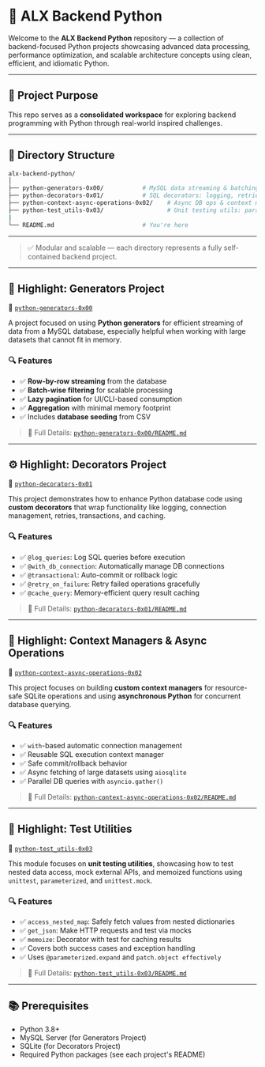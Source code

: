 # 🧠 ALX Backend Python

Welcome to the **ALX Backend Python** repository — a collection of backend-focused Python projects showcasing advanced data processing, performance optimization, and scalable architecture concepts using clean, efficient, and idiomatic Python.

---

## 🚀 Project Purpose

This repo serves as a **consolidated workspace** for exploring backend programming with Python through real-world inspired challenges.

---

## 📁 Directory Structure

```bash
alx-backend-python/
│
├── python-generators-0x00/           # MySQL data streaming & batching with generators
├── python-decorators-0x01/           # SQL decorators: logging, retries, caching, and connection handling
├── python-context-async-operations-0x02/    # Async DB ops & context managers (SQLite + aiosqlite)
├── python-test_utils-0x03/                  # Unit testing utils: parameterized, mocking, memoization
|
└── README.md                         # You're here
```
---
> ✅ Modular and scalable — each directory represents a fully self-contained backend project.

---

## 🐍 Highlight: Generators Project

📁 [`python-generators-0x00`](./python-generators-0x00)

A project focused on using **Python generators** for efficient streaming of data from a MySQL database, especially helpful when working with large datasets that cannot fit in memory.

### 🔍 Features
- ✅ **Row-by-row streaming** from the database
- ✅ **Batch-wise filtering** for scalable processing
- ✅ **Lazy pagination** for UI/CLI-based consumption
- ✅ **Aggregation** with minimal memory footprint
- ✅ Includes **database seeding** from CSV

> 📘 Full Details: [`python-generators-0x00/README.md`](./python-generators-0x00/README.md)

---

## ⚙️ Highlight: Decorators Project

📁 [`python-decorators-0x01`](./python-decorators-0x01)

This project demonstrates how to enhance Python database code using **custom decorators** that wrap functionality like logging, connection management, retries, transactions, and caching.

### 🔍 Features
- ✅ `@log_queries`: Log SQL queries before execution
- ✅ `@with_db_connection`: Automatically manage DB connections
- ✅ `@transactional`: Auto-commit or rollback logic
- ✅ `@retry_on_failure`: Retry failed operations gracefully
- ✅ `@cache_query`: Memory-efficient query result caching

> 📘 Full Details: [`python-decorators-0x01/README.md`](./python-decorators-0x01/README.md)

---

## 🔁 Highlight: Context Managers & Async Operations

📁 [`python-context-async-operations-0x02`](./python-context-async-operations-0x02)

This project focuses on building **custom context managers** for resource-safe SQLite operations and using **asynchronous Python** for concurrent database querying.

### 🔍 Features
- ✅ `with`-based automatic connection management
- ✅ Reusable SQL execution context manager
- ✅ Safe commit/rollback behavior
- ✅ Async fetching of large datasets using `aiosqlite`
- ✅ Parallel DB queries with `asyncio.gather()`

> 📘 Full Details: [`python-context-async-operations-0x02/README.md`](./python-context-async-operations-0x02/README.md)

---

## 🧪 Highlight: Test Utilities
📁 [`python-test_utils-0x03`](./python-test_utils-0x03)

This module focuses on **unit testing utilities**, showcasing how to test nested data access, mock external APIs, and memoized functions using `unittest`, `parameterized`, and `unittest.mock`.

### 🔍 Features
- ✅ `access_nested_map`: Safely fetch values from nested dictionaries
- ✅ `get_json`: Make HTTP requests and test via mocks
- ✅ `memoize`: Decorator with test for caching results
- ✅ Covers both success cases and exception handling
- ✅ Uses `@parameterized.expand` and `patch.object effectively`

> 📘 Full Details: [`python-test_utils-0x03/README.md`](./python-test_utils-0x03/README.md)

---
## 📚 Prerequisites

- Python 3.8+  
- MySQL Server (for Generators Project)  
- SQLite (for Decorators Project)  
- Required Python packages (see each project's README)

